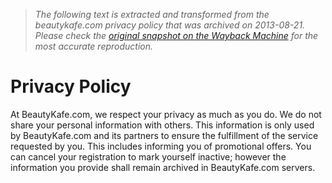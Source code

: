 > *The following text is extracted and transformed from the beautykafe.com privacy policy that was archived on 2013-08-21. Please check the [original snapshot on the Wayback Machine](https://web.archive.org/web/20130821141833id_/http%3A//www.beautykafe.com/privacy-policy) for the most accurate reproduction.*

# Privacy Policy

At BeautyKafe.com, we respect your privacy as much as you do. We do not share your personal information with others. This information is only used by BeautyKafe.com and its partners to ensure the fulfillment of the service requested by you. This includes informing you of promotional offers. You can cancel your registration to mark yourself inactive; however the information you provide shall remain archived in BeautyKafe.com servers.
